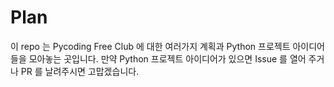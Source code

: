 # Plan

이 repo 는 Pycoding Free Club 에 대한 여러가지 계획과 Python 프로젝트 아이디어들을 모아놓는 곳입니다. 만약 Python 프로젝트 아이디어가 있으면 Issue 를 열어 주거나 PR 를 날려주시면 고맙겠습니다.
